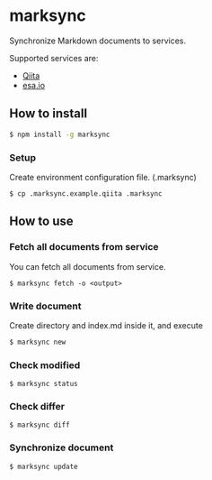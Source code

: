 # marksync

Synchronize Markdown documents to services.

Supported services are:

- [Qiita](https://qiita.com)
- [esa.io](https://esa.io)

## How to install

```bash
$ npm install -g marksync
```

### Setup

Create environment configuration file. (.marksync)

```shell
$ cp .marksync.example.qiita .marksync
```

## How to use

### Fetch all documents from service

You can fetch all documents from service.

```shell
$ marksync fetch -o <output>
```
### Write document

Create directory and index.md inside it, and execute

```bash
$ marksync new
```

### Check modified

```shell
$ marksync status
```

### Check differ

```shell
$ marksync diff
```

### Synchronize document

```shell
$ marksync update
```
